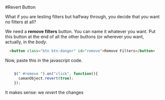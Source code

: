 #Revert Button

What if you are testing filters but halfway through, you decide that you want no filters at all?

We need a **remove filters** button.  You can name it whatever you want.  Put this button at the end of all the other buttons (or wherever you want, actually, in the *body*.

```html
  <button class="btn btn-danger" id="remove">Remove Filters</button>
```

Now, paste this in the javascript code.

```javascript

    $(" #remove ").on("click", function(){
      camanObject.revert(true);
    });

```

It makes sense: we *revert* the changes
